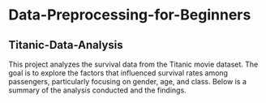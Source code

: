 # Data-Preprocessing-for-Beginners
## Titanic-Data-Analysis
This project analyzes the survival data from the Titanic movie dataset. The goal is to explore the factors that influenced survival rates among passengers, particularly focusing on gender, age, and class. Below is a summary of the analysis conducted and the findings.
